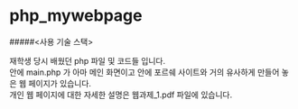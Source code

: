 # php_mywebpage
#####<사용 기술 스택>

재학생 당시 배웠던 php 파일 및 코드들 입니다.<br/>
안에 main.php 가 아마 메인 화면이고 안에 포르쉐 사이트와 거의 유사하게 만들어 놓은 웹 페이지가 있습니다.<br/>
개인 웹 페이지에 대한 자세한 설명은 웹과제_1.pdf 파일에 있습니다.
